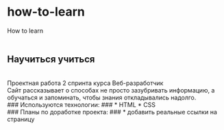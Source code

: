 # how-to-learn
How to learn  
<br/>
## Научиться учиться ##  
<br/>
Проектная работа 2 спринта курса Веб-разработчик  
<br/>
Сайт рассказывает о способах не просто зазубривать информацию, а обучаться и запоминать, чтобы знания откладывались надолго.  
<br/>
### Используются технологии: ###
* HTML
* CSS  
<br/>
### Планы по доработке проекта: ###
* добавить реальные ссылки на страницу
